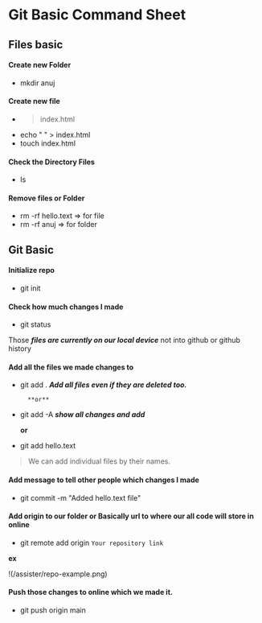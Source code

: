 
# Git Basic Command Sheet
 
## Files basic

#### Create new Folder
- mkdir anuj

#### Create new file
- > index.html
- echo " " > index.html
- touch index.html

#### Check the Directory Files 
- ls

#### Remove files or Folder
- rm -rf hello.text => for file
- rm -rf anuj => for folder

## Git Basic

#### Initialize repo
- git init

#### Check how much changes I made
- git status

Those ***files are currently on our local device*** not into github or github history

#### Add all the files we made changes to
- git add .
***Add all files even if they are deleted too.***

        **or**

- git add -A 
 ***show all changes and add***
          
	**or**

- git add hello.text
> We can add individual files by their names.


#### Add message to tell other people which changes I made
- git commit -m "Added hello.text file"

#### Add origin to our folder or Basically url to where our all code will store in online
- git remote add origin `Your repository link`

**ex**

!(/assister/repo-example.png)

#### Push those changes to online which we made it.
- git push origin main

